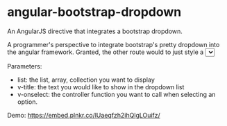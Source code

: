 # angular-bootstrap-dropdown
An AngularJS directive that integrates a bootstrap dropdown.

A programmer's perspective to integrate bootstrap's pretty dropdown into the angular framework. Granted, the other route would to just style a <select> but I took the backend developer route. This is just the first version, so I'll probably improve this as I learn more. Any suggestions and/or constructive criticism are/is appreciated.

Parameters:
- list: the list, array, collection you want to display
- v-title: the text you would like to show in the dropdown list
- v-onselect: the controller function you want to call when selecting an option.

Demo: https://embed.plnkr.co/lUaeqfzh2ihQlgLOuifz/
